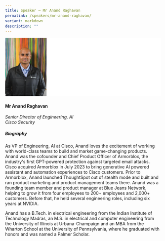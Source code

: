 ```yaml
---
title: Speaker – Mr Anand Raghavan
permalink: /speakers/mr-anand-raghavan/
variant: markdown
description: ""
---
```

![](/images/2024%20speakers/Anand_Raghavan.png)

#### **Mr Anand Raghavan**

*Senior Director of Engineering, AI <br>Cisco Security*

##### **Biography**
As VP of Engineering, AI at Cisco, Anand loves the excitement of working with world-class teams to build and market game-changing products. Anand was the cofounder and Chief Product Officer of Armorblox, the industry's first GPT-powered protection against targeted email attacks. Cisco acquired Armorblox in July 2023 to bring generative AI powered assistant and automation experiences to Cisco customers. Prior to Armorblox, Anand launched ThoughtSpot out of stealth mode and built and ran product marketing and product management teams there. Anand was a founding team member and product manager at Blue Jeans Network, helping to grow it from four employees to 200+ employees and 2,000+ customers. Before that, he held several engineering roles, including six years at NVIDIA.

Anand has a B.Tech. in electrical engineering from the Indian Institute of Technology Madras, an M.S. in electrical and computer engineering from the University of Illinois at Urbana-Champaign and an MBA from the Wharton School at the University of Pennsylvania, where he graduated with honors and was named a Palmer Scholar.